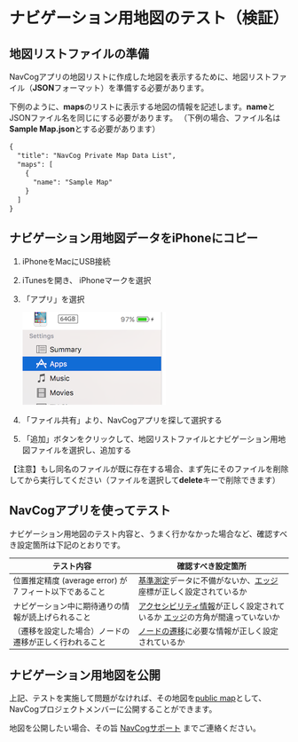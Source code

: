 <!--
The MIT License (MIT)

Copyright (c) 2014, 2015 IBM Corporation
Permission is hereby granted, free of charge, to any person obtaining a copy
of this software and associated documentation files (the "Software"), to deal
in the Software without restriction, including without limitation the rights
to use, copy, modify, merge, publish, distribute, sublicense, and/or sell
copies of the Software, and to permit persons to whom the Software is
furnished to do so, subject to the following conditions:

The above copyright notice and this permission notice shall be included in all
copies or substantial portions of the Software.

THE SOFTWARE IS PROVIDED "AS IS", WITHOUT WARRANTY OF ANY KIND, EXPRESS OR
IMPLIED, INCLUDING BUT NOT LIMITED TO THE WARRANTIES OF MERCHANTABILITY,
FITNESS FOR A PARTICULAR PURPOSE AND NONINFRINGEMENT. IN NO EVENT SHALL THE
AUTHORS OR COPYRIGHT HOLDERS BE LIABLE FOR ANY CLAIM, DAMAGES OR OTHER
LIABILITY, WHETHER IN AN ACTION OF CONTRACT, TORT OR OTHERWISE, ARISING FROM,
OUT OF OR IN CONNECTION WITH THE SOFTWARE OR THE USE OR OTHER DEALINGS IN THE
SOFTWARE.
-->

# ナビゲーション用地図のテスト（検証）


## 地図リストファイルの準備

NavCogアプリの地図リストに作成した地図を表示するために、地図リストファイル（**JSON**フォーマット）を準備する必要があります。

下例のように、**maps**のリストに表示する地図の情報を記述します。**name**とJSONファイル名を同じにする必要があります。
（下例の場合、ファイル名は**Sample Map.json**とする必要があります）

```
{
  "title": "NavCog Private Map Data List",
  "maps": [
    {
      "name": "Sample Map"
    }
  ]
}
```

## ナビゲーション用地図データをiPhoneにコピー
1. iPhoneをMacにUSB接続
2. iTunesを開き、 iPhoneマークを選択
3. 「アプリ」を選択

    ![「アプリ」メニュー](./images/apps_menu.png)
4. 「ファイル共有」より、NavCogアプリを探して選択する
5. 「追加」ボタンをクリックして、地図リストファイルとナビゲーション用地図ファイルを選択し、追加する

 【注意】もし同名のファイルが既に存在する場合、まず先にそのファイルを削除してから実行してください（ファイルを選択して**delete**キーで削除できます）


## NavCogアプリを使ってテスト
ナビゲーション用地図のテスト内容と、うまく行かなかった場合など、確認すべき設定箇所は下記のとおりです。

|テスト内容|確認すべき設定箇所|
|---|---|
|位置推定精度 (average error) が  7 フィート以下であること|[基準測定](beacon.md#fingerprinting)データに不備がないか、[エッジ](map.md#add_edge)座標が正しく設定されているか|
|ナビゲーション中に期待通りの情報が読上げられること|[アクセシビリティ情報](map.md#add_acc_info)が正しく設定されているか [エッジ](map.md#add_edge)の方角が間違っていないか|
|（遷移を設定した場合）ノードの遷移が正しく行われること|[ノードの遷移](appendix.md#transition)に必要な情報が正しく設定されているか|


## ナビゲーション用地図を公開
上記、テストを実施して問題がなければ、その地図を[public map](https://navcog.mybluemix.net/index.html#public_maps)として、NavCogプロジェクトメンバーに公開することができます。

地図を公開したい場合、その旨 [NavCogサポート](mailto:navcog.calab@gmail.com) までご連絡ください。
